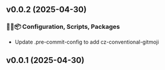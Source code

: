 ## v0.0.2 (2025-04-30)

### 🔧🔨📦️ Configuration, Scripts, Packages

- Update .pre-commit-config to add cz-conventional-gitmoji

## v0.0.1 (2025-04-30)
